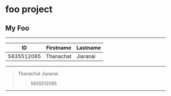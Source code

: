 # foo project

## My Foo

***
| ID | Firstname | Lastname |
| --- | --- | --- |
| 5635512085 | Thanachat | Jiaranai |
***
> Thanachat Jiaranai
>> 5635512085
***




